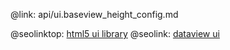 @link: api/ui.baseview_height_config.md

@seolinktop: [html5 ui library](https://webix.com)
@seolink: [dataview ui](https://webix.com/widget/dataview/)